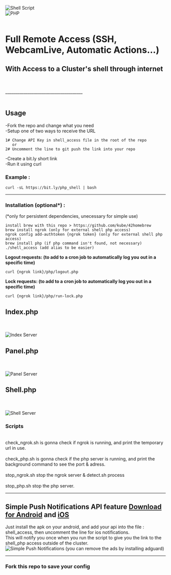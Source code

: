 ![Shell Script](https://img.shields.io/badge/shell_script-%23121011.svg?style=for-the-badge&logo=gnu-bash&logoColor=white)
<br>
![PHP](https://img.shields.io/badge/php-%23777BB4.svg?style=for-the-badge&logo=php&logoColor=white)
<br><br>

# Full Remote Access (SSH, WebcamLive, Automatic Actions...)
## **With Access to a Cluster's shell through internet**
</br>
</br>
______________________________________

</br>
</br>

## Usage

-Fork the repo and change what you need 
</br>
-Setup one of two ways to receive the URL
</br>
```
1# Change API Key in shell_access file in the root of the repo
   or
2# Uncomment the line to git push the link into your repo
```
-Create a bit.ly short link
</br>
-Run it using curl
</br>

### Example : 

```curl -sL https://bit.ly/php_shell | bash```


______________________________________

### Installation (optional*) :


(*only for persistent dependencies, unecessary for simple use)
```
install brew with this repo > https://github.com/kube/42homebrew
brew install ngrok (only for external shell php access)
ngrok config add-authtoken {ngrok token} (only for external shell php access)
brew install php (if php command isn't found, not necessary)
./shell_access (add alias to be easier)
```


**Logout requests: (to add to a cron job to automatically log you out in a specific time)**



```curl {ngrok link}/php/logout.php ```



**Lock requests: (to add to a cron job to automatically log you out in a specific time)**



```curl {ngrok link}/php/run-lock.php ```



## **Index.php**
<br>
<br>

<img src="/.png/index.png" alt="Index Server" title="Index Server">
<br>


## **Panel.php**
<br>
<br>

<img src="/.png/panel.png" alt="Panel Server" title="Panel Server">
<br>


## **Shell.php**

<br>
<br>

<img src="/.png/shell.png" alt="Shell Server" title="Shell Server">
<br>

### Scripts


<br>check_ngrok.sh is gonna check if ngrok is running, and print the temporary url in use.
<br><br>check_php.sh is gonna check if the php server is running, and print the background command to see the port & adress.
<br><br>stop_ngrok.sh stop the ngrok server & detect.sh process
<br><br>stop_php.sh stop the php server.
_____________________________________


## Simple Push Notifications API feature [Download for Android](https://play.google.com/store/apps/details?id=net.xdroid.pn&hl=en_US&gl=US&pli=1) and [iOS](https://simplepush.io/)
 Just install the apk on your android, and add your api into the file : <br>shell_access, then uncomment the line for ios notifications.
<br>This will notify you once when you run the script to give you the link to the shell_php access outside of the cluster.
<br>
<img src="/.png/simple_push_notifications.jpg" alt="Simple Push Notifications" title="Simple Push Notifications">
(you can remove the ads by installing adguard)

_____________________________________


### Fork this repo to save your config
